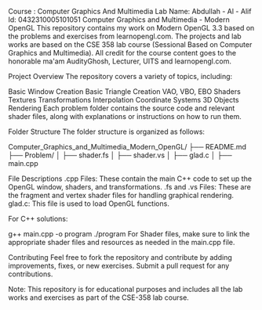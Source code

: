 Course : Computer Graphics And Multimedia Lab
Name: Abdullah - Al - Alif
Id: 0432310005101051
Computer Graphics and Multimedia - Modern OpenGL
This repository contains my work on Modern OpenGL 3.3 based on the problems and exercises from learnopengl.com. The projects and lab works are based on the CSE 358 lab course (Sessional Based on Computer Graphics and Multimedia). All credit for the course content goes to the honorable ma'am AudityGhosh, Lecturer, UITS and learnopengl.com.

Project Overview
The repository covers a variety of topics, including:

Basic Window Creation
Basic Triangle Creation
VAO, VBO, EBO
Shaders
Textures
Transformations
Interpolation
Coordinate Systems
3D Objects Rendering
Each problem folder contains the source code and relevant shader files, along with explanations or instructions on how to run them.

Folder Structure
The folder structure is organized as follows:

Computer_Graphics_and_Multimedia_Modern_OpenGL/
├── README.md
├── Problem/
│   ├── shader.fs
│   ├── shader.vs
│   ├── glad.c
│   ├── main.cpp

File Descriptions
.cpp Files: These contain the main C++ code to set up the OpenGL window, shaders, and transformations.
.fs and .vs Files: These are the fragment and vertex shader files for handling graphical rendering.
glad.c: This file is used to load OpenGL functions.


For C++ solutions:

g++ main.cpp -o program
./program
For Shader files, make sure to link the appropriate shader files and resources as needed in the main.cpp file.

Contributing
Feel free to fork the repository and contribute by adding improvements, fixes, or new exercises. Submit a pull request for any contributions.

Note: This repository is for educational purposes and includes all the lab works and exercises as part of the CSE-358 lab course.
